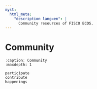 ```yaml
---
myst:
  html_meta:
    "description lang=en": |
      Community resources of FISCO BCOS.
---
```


# Community

```{toctree}
:caption: Community
:maxdepth: 1

participate
contribute
happenings
```

